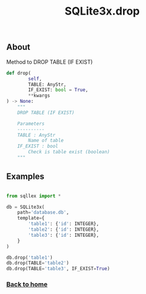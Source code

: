 <div align="center">

# SQLite3x.drop

</div><br>

## About

Method to DROP TABLE (IF EXIST)

```python
def drop(
        self,
        TABLE: AnyStr,
        IF_EXIST: bool = True,
        **kwargs
) -> None:
    """
    DROP TABLE (IF EXIST)

    Parameters
    ----------
    TABLE : AnyStr
        Name of table
    IF_EXIST : bool
        Check is table exist (boolean)
    """
```


## Examples

```python

from sqllex import *

db = SQLite3x(
    path='database.db',
    template={
        'table1': {'id': INTEGER},
        'table2': {'id': INTEGER},
        'table3': {'id': INTEGER},
    }
)

db.drop('table1')
db.drop(TABLE='table2')
db.drop(TABLE='table3', IF_EXIST=True)

```


### [Back to home](README.md)